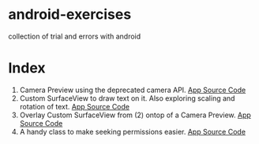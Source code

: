# android-exercises
collection of trial and errors with android

# Index

1. Camera Preview using the deprecated camera API.
   [App Source Code](https://github.com/dennyabrain/android-exercises/tree/master/DeprecatedCamera)
2. Custom SurfaceView to draw text on it. Also exploring scaling and rotation of text.
   [App Source Code](https://github.com/dennyabrain/android-exercises/tree/master/SurfaceViewText)
3. Overlay Custom SurfaceView from (2) ontop of a Camera Preview. 
   [App Source Code](https://github.com/dennyabrain/android-exercises/tree/master/DeprecatedCamOverlayedSurface)
4. A handy class to make seeking permissions easier.
   [App Source Code](https://github.com/dennyabrain/android-exercises/tree/master/Permissions)
   
